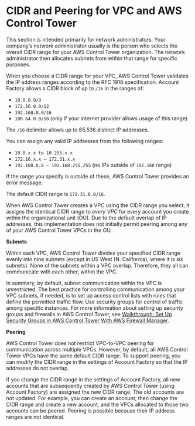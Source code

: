 # CIDR and Peering for VPC and AWS Control Tower<a name="vpc-ct-cidr"></a>

This section is intended primarily for network administrators\. Your company’s network administrator usually is the person who selects the overall CIDR range for your AWS Control Tower organization\. The network administrator then allocates subnets from within that range for specific purposes\.

When you choose a CIDR range for your VPC, AWS Control Tower validates the IP address ranges according to the RFC 1918 specification\. Account Factory allows a CIDR block of up to `/16` in the ranges of: 
+ `10.0.0.0/8`
+ `172.16.0.0/12`
+ `192.168.0.0/16`
+ `100.64.0.0/10` \(only if your internet provider allows usage of this range\)

The `/16` delimiter allows up to 65,536 distinct IP addresses\.

You can assign any valid IP addresses from the following ranges:
+ `10.0.x.x to 10.255.x.x`
+ `172.16.x.x – 172.31.x.x`
+ `192.168.0.0 – 192.168.255.255` \(no IPs outside of `192.168` range\)

If the range you specify is outside of these, AWS Control Tower provides an error message\.

The default CIDR range is `172.31.0.0/16`\.

When AWS Control Tower creates a VPC using the CIDR range you select, it assigns the identical CIDR range to *every VPC* for every account you create within the organizational unit \(OU\)\. Due to the default overlap of IP addresses, this implementation does not initially permit peering among any of your AWS Control Tower VPCs in the OU\.

**Subnets**

Within each VPC, AWS Control Tower divides your specified CIDR range evenly into nine subnets \(except in US West \(N\. California\), where it is six subnets\)\. None of the subnets within a VPC overlap\. Therefore, they all can communicate with each other, within the VPC\.

In summary, by default, subnet communication within the VPC is unrestricted\. The best practice for controlling communication among your VPC subnets, if needed, is to set up access control lists with rules that define the permitted traffic flow\. Use security groups for control of traffic among specific instances\. For more information about setting up security groups and firewalls in AWS Control Tower, see [Walkthrough: Set Up Security Groups in AWS Control Tower With AWS Firewall Manager](firewall-setup-walkthrough.md)\.

**Peering**

AWS Control Tower does not restrict VPC\-to\-VPC peering for communication across multiple VPCs\. However, by default, all AWS Control Tower VPCs have the same default CIDR range\. To support peering, you can modify the CIDR range in the settings of Account Factory so that the IP addresses do not overlap\.

If you change the CIDR range in the settings of Account Factory, all new accounts that are subsequently created by AWS Control Tower \(using Account Factory\) are assigned the new CIDR range\. The old accounts are not updated\. For example, you can create an account, then change the CIDR range and create a new account, and the VPCs allocated to those two accounts can be peered\. Peering is possible because their IP address ranges are not identical\.